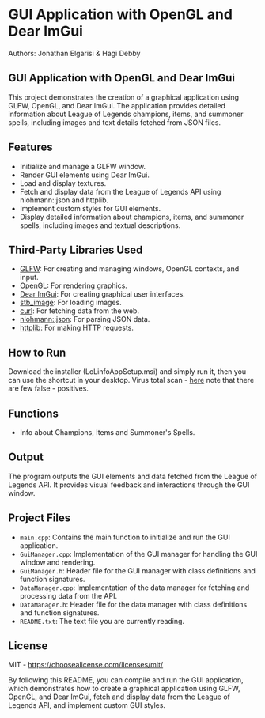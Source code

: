 # GUI Application with OpenGL and Dear ImGui

Authors: Jonathan Elgarisi & Hagi Debby

## GUI Application with OpenGL and Dear ImGui

This project demonstrates the creation of a graphical application using GLFW, OpenGL, and Dear ImGui. The application provides detailed information about League of Legends champions, items, and summoner spells, including images and text details fetched from JSON files.

## Features
- Initialize and manage a GLFW window.
- Render GUI elements using Dear ImGui.
- Load and display textures.
- Fetch and display data from the League of Legends API using nlohmann::json and httplib.
- Implement custom styles for GUI elements.
- Display detailed information about champions, items, and summoner spells, including images and textual descriptions.

## Third-Party Libraries Used
- [GLFW](https://www.glfw.org/): For creating and managing windows, OpenGL contexts, and input.
- [OpenGL](https://www.opengl.org/): For rendering graphics.
- [Dear ImGui](https://github.com/ocornut/imgui): For creating graphical user interfaces.
- [stb_image](https://github.com/nothings/stb/blob/master/stb_image.h): For loading images.
- [curl](https://curl.se/libcurl/): For fetching data from the web.
- [nlohmann::json](https://github.com/nlohmann/json): For parsing JSON data.
- [httplib](https://github.com/yhirose/cpp-httplib): For making HTTP requests.

## How to Run
Download the installer (LoLinfoAppSetup.msi) and simply run it, then you can use the shortcut in your desktop.
Virus total scan - [here]([https://www.virustotal.com/gui/file/61921de563fa027677fccb324f5fef432a7ecade34a961e90b07465c4d3d1205?nocache=1](https://www.virustotal.com/gui/file/39330c96deef5aeec3e71441611e442e37accd7fd2e2b8fa0cc8057532cb0693?nocache=1)) note that there are few false - positives.


## Functions
- Info about Champions, Items and Summoner's Spells.

## Output

The program outputs the GUI elements and data fetched from the League of Legends API. It provides visual feedback and interactions through the GUI window.

## Project Files
- `main.cpp`: Contains the main function to initialize and run the GUI application.
- `GuiManager.cpp`: Implementation of the GUI manager for handling the GUI window and rendering.
- `GuiManager.h`: Header file for the GUI manager with class definitions and function signatures.
- `DataManager.cpp`: Implementation of the data manager for fetching and processing data from the API.
- `DataManager.h`: Header file for the data manager with class definitions and function signatures.
- `README.txt`: The text file you are currently reading.

## License

MIT - https://choosealicense.com/licenses/mit/

By following this README, you can compile and run the GUI application, which demonstrates how to create a graphical application using GLFW, OpenGL, and Dear ImGui, fetch and display data from the League of Legends API, and implement custom GUI styles.
